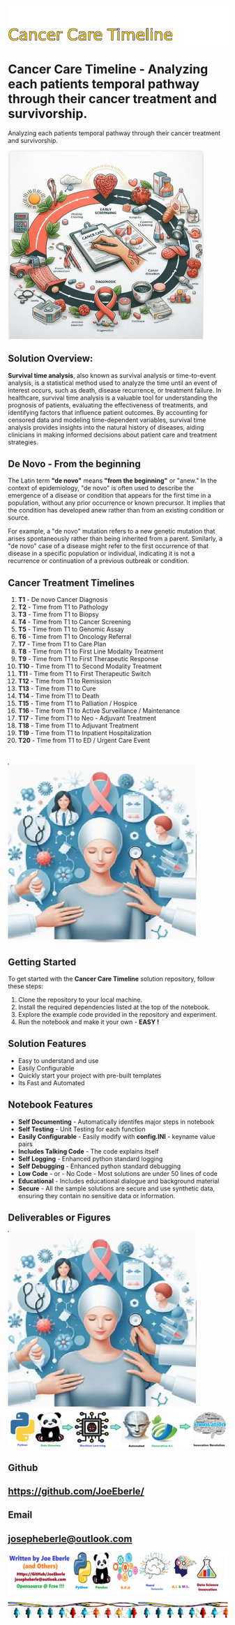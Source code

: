 
![Image image_filename](solution_sign.png)

# Cancer Care Timeline - Analyzing each patients temporal pathway through their cancer treatment and survivorship.
Analyzing each patients temporal pathway through their cancer treatment and survivorship.

![Image image_filename](code.png)

## Solution Overview: 

**Survival time analysis**, also known as survival analysis or time-to-event analysis, is a statistical method used to analyze the time until an event of interest occurs, such as death, disease recurrence, or treatment failure. In healthcare, survival time analysis is a valuable tool for understanding the prognosis of patients, evaluating the effectiveness of treatments, and identifying factors that influence patient outcomes. By accounting for censored data and modeling time-dependent variables, survival time analysis provides insights into the natural history of diseases, aiding clinicians in making informed decisions about patient care and treatment strategies.

## De Novo - From the beginning

The Latin term **"de novo"** means **"from the beginning"** or "anew." In the context of epidemiology, "de novo" is often used to describe the emergence of a disease or condition that appears for the first time in a population, without any prior occurrence or known precursor. It implies that the condition has developed anew rather than from an existing condition or source.

For example, a "de novo" mutation refers to a new genetic mutation that arises spontaneously rather than being inherited from a parent. Similarly, a "de novo" case of a disease might refer to the first occurrence of that disease in a specific population or individual, indicating it is not a recurrence or continuation of a previous outbreak or condition.


 ## Cancer Treatment Timelines 
 1. **T1** - De novo Cancer Diagnosis 
  2. **T2** - Time from T1 to Pathology 
  3. **T3** - Time from T1 to Biopsy 
  4. **T4** - Time from T1 to Cancer Screening 
  5. **T5** - Time from T1 to Genomic Assay 
  6. **T6** - Time from T1 to Oncology Referral 
  7. **T7** - Time from T1 to Care Plan 
  8. **T8** - Time from T1 to First Line Modality Treatment 
  9. **T9** - Time from T1 to First Therapeutic Response 
  10. **T10** - Time from T1 to Second Modality Treatment 
  11. **T11** - Time from T1 to First Therapeutic Switch 
  12. **T12** - Time from T1 to Remission 
  13. **T13** - Time from T1 to Cure 
  14. **T14** - Time from T1 to Death 
  15. **T15** - Time from T1 to Palliation / Hospice 
  16. **T16** - Time from T1 to Active Surveillance / Maintenance 
  17. **T17** - Time from T1 to Neo - Adjuvant Treatment 
  18. **T18** - Time from T1 to Adjuvant Treatment 
  19. **T19** - Time from T1 to Inpatient Hospitalization 
  20. **T20** - Time from T1 to ED / Urgent Care Event 
 <br>

![Image image_filename](sample.png)

## Getting Started
To get started with the **Cancer Care Timeline** solution repository, follow these steps:
1. Clone the repository to your local machine.
2. Install the required dependencies listed at the top of the notebook.
3. Explore the example code provided in the repository and experiment.
4. Run the notebook and make it your own - **EASY !**
    
## Solution Features
- Easy to understand and use  
- Easily Configurable 
- Quickly start your project with pre-built templates
- Its Fast and Automated

## Notebook Features
- **Self Documenting** - Automatically identifes major steps in notebook 
- **Self Testing** - Unit Testing for each function
- **Easily Configurable** - Easily modify with **config.INI** - keyname value pairs
- **Includes Talking Code** - The code explains itself 
- **Self Logging** - Enhanced python standard logging   
- **Self Debugging** - Enhanced python standard debugging
- **Low Code** - or - No Code  - Most solutions are under 50 lines of code
- **Educational** - Includes educational dialogue and background material
- **Secure** - All the sample solutions are secure and use synthetic data, ensuring they contain no sensitive data or information.
    
## Deliverables or Figures
 ![additional_image](cancer_care_journey.png)  <br>![additional_image](cancer_care_timeline.png)  <br>
    

## Github    
## https://github.com/JoeEberle/ 

## Email 
## josepheberle@outlook.com 

    
![Developer](developer.png)

![Brand](brand.png)
    